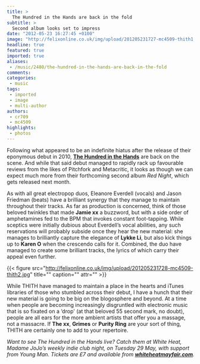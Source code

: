 ```yaml
---
title: >
  The Hundred in the Hands are back in the fold
subtitle: >
  Second album looks set to impress
date: "2012-05-23 16:27:45 +0100"
image: "http://felixonline.co.uk/img/upload/201205231727-mc4509-thith1.jpg"
headline: true
featured: true
imported: true
aliases:
 - /music/2480/the-hundred-in-the-hands-are-back-in-the-fold
comments:
categories:
 - music
tags:
 - imported
 - image
 - multi-author
authors:
 - cr709
 - mc4509
highlights:
 - photos
---
```


Following what appeared to be an indefinite hiatus after the release of their eponymous debut in 2010, [__The Hundred in the Hands__](http://www.myspace.com/thehundredinthehands) are back on the scene. And while that said debut managed to rapidly rack up favourable reviews from the likes of Pitchfork and Metacritic, it looks as though we can expect much more from their forthcoming second album _Red Night_, which gets released next month.

As with all great electropop duos, Eleanore Everdell (vocals) and Jason Friedman (beats) have a brilliant synergy that they manage to maintain throughout their tracks. As far as production is concerned, think of those beloved twinkles that made __Jamie xx__ a buzzword, but with a side order of amphetamines fed to the BPM that invokes constant foot-tapping. While sceptics were initially dubious about Everdell’s vocal abilities, any such reservations will probably subside once they hear the new material: she manages to brilliantly capture the elegance of __Lykke Li__, but also kick things up to __Karen O__ when the crescendo calls for it. Combined, the duo have managed to create some brilliant tracks, the lyrics of which carry their appeal even further.

{{< figure src="http://felixonline.co.uk/img/upload/201205231728-mc4509-thith2.jpg" title="" caption="" attr="" >}}

While THITH have managed to maintain a place in the hearts and iTunes libraries of those who stumbled across their debut, I have a hunch that their new material is going to be big on the blogosphere and beyond. At a time when people are becoming increasingly disgruntled with electronic music that is so fixated on a ‘drop' (at that beloved 55 second mark, no doubt), people are all ears for the more ambient artists that offer you a massage, not a massacre. If __The xx__, __Grimes__ or __Purity Ring__ are your sort of thing, THITH are certainly one to add to your repertoire.

_Want to see The Hundred in the Hands live? Catch them at White Heat, Madame JoJo’s weekly indie club night, on Tuesday 29 May, with support from Young Man. Tickets are £7 and available from [__whiteheatmayfair.com__](http://whiteheatmayfair.com)._
